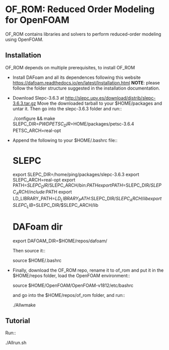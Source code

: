 OF_ROM: Reduced Order Modeling for OpenFOAM
===========================================

OF_ROM contains libraries and solvers to perform reduced-order modeling using OpenFOAM. 

Installation
------------

OF_ROM depends on multiple prerequisites, to install OF_ROM

 - Install DAFoam and all its dependences following this website https://dafoam.readthedocs.io/en/latest/Installation.html **NOTE**: please follow the folder structure suggested in the installation documentation.
 
 - Download Slepc-3.6.3 at http://slepc.upv.es/download/distrib/slepc-3.6.3.tar.gz  Move the downloaded tarball to your $HOME/packages and untar it. Then go into the slepc-3.6.3 folder and run::

    ./configure && make SLEPC_DIR=$PWD PETSC_DIR=$HOME/packages/petsc-3.6.4 PETSC_ARCH=real-opt

 - Append the following to your $HOME/.bashrc file::
  
    # SLEPC
    export SLEPC_DIR=/home/ping/packages/slepc-3.6.3
    export SLEPC_ARCH=real-opt
    export PATH=$SLEPC_DIR/$SLEPC_ARCH/bin:$PATH
    export PATH=$SLEPC_DIR/$SLEPC_ARCH/include:$PATH
    export LD_LIBRARY_PATH=$LD_LIBRARY_PATH:$SLEPC_DIR/$SLEPC_ARCH/lib
    export SLEPC_LIB=$SLEPC_DIR/$SLEPC_ARCH/lib
    # DAFoam dir
    export DAFOAM_DIR=$HOME/repos/dafoam/

   Then source it::

    source $HOME/.bashrc
 
 - Finally, download the OF_ROM repo, rename it to of_rom and put it in the $HOME/repos folder, load the OpenFOAM environment::
 
     source $HOME/OpenFOAM/OpenFOAM-v1812/etc/bashrc

   and go into the $HOME/repos/of_rom folder, and run::
   
    ./Allwmake

Tutorial
--------

Run::

 ./Allrun.sh

